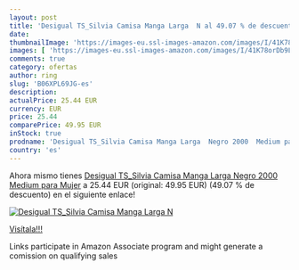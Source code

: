 ```yaml
---
layout: post
title: 'Desigual TS_Silvia Camisa Manga Larga  N al 49.07 % de descuento'
date: 
thumbnailImage: 'https://images-eu.ssl-images-amazon.com/images/I/41K78orDb9L._SL200_.jpg'
images: [ 'https://images-eu.ssl-images-amazon.com/images/I/41K78orDb9L._SL200_.jpg' ]
comments: true
category: ofertas
author: ring
slug: 'B06XPL69JG-es'
description:
actualPrice: 25.44 EUR
currency: EUR
price: 25.44
comparePrice: 49.95 EUR
inStock: true
prodname: 'Desigual TS_Silvia Camisa Manga Larga  Negro 2000  Medium para Mujer'
country: 'es'
---
```


Ahora mismo tienes [Desigual TS_Silvia Camisa Manga Larga  Negro 2000  Medium para Mujer](https://www.amazon.es/dp/B06XPL69JG/?tag=tolees-21) a 25.44 EUR (original: 49.95 EUR) (49.07 %  de descuento) en el siguiente enlace!

[![Desigual TS_Silvia Camisa Manga Larga  N](https://images-eu.ssl-images-amazon.com/images/I/41K78orDb9L._SL200_.jpg)](https://www.amazon.es/dp/B06XPL69JG/?tag=tolees-21)

[Visítala!!!](https://www.amazon.es/dp/B06XPL69JG/?tag=tolees-21)

Links participate in Amazon Associate program and might generate a comission on qualifying sales

